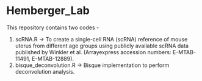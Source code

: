# Hemberger_Lab

This repository contains two codes -
1. scRNA.R -> To create a single-cell RNA (scRNA) reference of mouse uterus from different age groups using publicly available scRNA data published by Winkler et al. (Arrayexpress accession numbers: E-MTAB-11491, E-MTAB-12889).
2.  bisque_deconvolution.R -> Bisque implementation to perform deconvolution analysis.
